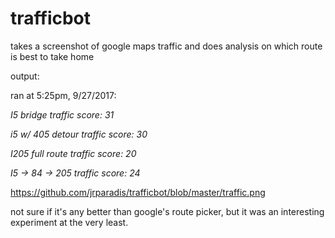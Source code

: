 # trafficbot
takes a screenshot of google maps traffic and does analysis on which route is best to take home

output:

ran at 5:25pm, 9/27/2017:

<i>

I5 bridge traffic score: 31

i5 w/ 405 detour traffic score: 30

I205 full route traffic score: 20

I5 -> 84 -> 205 traffic score: 24

</i>

https://github.com/jrparadis/trafficbot/blob/master/traffic.png


not sure if it's any better than google's route picker, but it was an interesting experiment at the very least.
